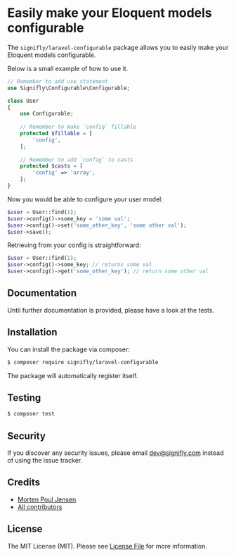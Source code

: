# Easily make your Eloquent models configurable

The `signifly/laravel-configurable` package allows you to easily make your Eloquent models configurable.

Below is a small example of how to use it.

```php
// Remember to add use statement
use Signifly\Configurable\Configurable;

class User
{
    use Configurable;
    
    // Remember to make `config` fillable
    protected $fillable = [
        'config',
    ];
    
    // Remember to add `config` to casts
    protected $casts = [
        'config' => 'array',
    ];
}
```

Now you would be able to configure your user model:

```php
$user = User::find(1);
$user->config()->some_key = 'some val';
$user->config()->set('some_other_key', 'some other val');
$user->save();
```

Retrieving from your config is straightforward:

```php
$user = User::find(1);
$user->config()->some_key; // returns some val
$user->config()->get('some_other_key'); // return some other val
```

## Documentation
Until further documentation is provided, please have a look at the tests.

## Installation

You can install the package via composer:

```bash
$ composer require signifly/laravel-configurable
```

The package will automatically register itself.

## Testing
```bash
$ composer test
```

## Security

If you discover any security issues, please email dev@signifly.com instead of using the issue tracker.

## Credits

- [Morten Poul Jensen](https://github.com/pactode)
- [All contributors](../../contributors)

## License

The MIT License (MIT). Please see [License File](LICENSE.md) for more information.
